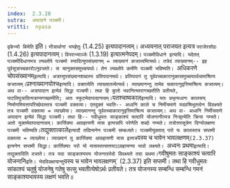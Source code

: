 ```yaml
---
index:  2.3.28
sutra:  अपादाने पञ्चमी।
vritti:  nyasa
---
```


`वृकेभ्यो बिभेति` इति। `भीत्रार्थानां भयहेतुः` (1.4.25) इत्यपादानत्वम्। अध्ययनात् पराजयत इत्यत्र `पराजेरसोढः` (1.4.26) इत्यपादानत्वम्। `विपराभ्याञ्जेः` (1.3.19) इत्यात्मनेपदम्।
`पञ्चमीविधाने इत्यादि। यदेतत् पञ्चमीविधानमत्र ल्यब्लोपे पञ्चमो स्यादित्युपसंख्यानम् = व्याख्यानं कत्र्तव्यमित्यर्थः। तत्रेदं व्याख्यानम्-- इह पूर्वसूत्राच्चकारोऽनुवत्र्तते। स चानुक्तसमुच्चयार्थः। तेन ल्यब्लोपे कर्मणि पञ्चमी भविष्यति।
`अधिकरणे चोपसंख्यानम्` इत्यादि। अत्राप्युपसंख्यानशब्दस्य प्रतिपादनमर्थः। प्रतिपादनं तु पूर्ववच्चकारानुक्तसमुच्चयार्थत्वमाश्रित्य कत्र्तव्यम्।
`प्रश्नाख्यानयोश्च` इत्यादि। वक्तव्येति व्याख्यातव्येत्यर्थः। व्याख्यानन्तु तामेव चकारानुवृत्तिमाश्रित्य कत्र्तव्यम्। अथ वा-- अत्रापादान इत्येवं सिद्धा पञ्चमी। तथा हि कुतो भवानित्य्तरागच्छतीति प्रतीयते, पाटलिपुत्रादित्यत्राप्यगच्छामीति; अतः स्फुटमेवापादानत्वम्।
`यतश्चाष्वकाल` इत्यादि। यतः प्रभृत्यध्वनः कालसय् निर्माणमियत्तापरिच्छेदस्तत्र पञ्चमी वक्तव्या। एतदुक्तं भवति-- अध्वनि काले च निर्मीयमाणे यदवश्रिभूतत्वेन विवक्ष्यते तत्र पञ्चमी वक्तव्या = व्याख्येया। व्याख्यानन्तु पूर्ववच्चाकारानुवृत्तिमाश्रित्य कत्र्तव्यम्। अथ वा- अध्वनि निर्मीयमाणे अपादान इत्येवं सिद्धा पञ्चमी। तथा हि-- गवीधुमतः साङ्काश्यं चत्वारि योजनानीत्यत्र निःसृत्येति क्रिया गम्यते। अतो युक्तमेवापादानत्वम्। कार्त्तिक्या आग्रहायणी मास इत्यत्रापि परेणेति शब्दो गम्यते। तत्रोत्तरसूत्रेण दिग्योलक्षणा पञ्चमी भविष्यति।
`तद्युक्तात्काले` इत्यादौ तदित्यनेन पञ्चमी सम्बध्यते। पञ्चमीयुक्तात् परो यः कालस्तत्र सप्तमी वक्तव्या = व्याख्येया। व्याख्यानं तु कार्त्तिक्या आग्रहायणी मास इत्यत्र `यस्य च भावेन भावलक्षणम्`(2.3.37) इत्यनेन सप्तमी सिद्धा। कार्त्तिक्याः परो यो मासस्तत्सत्तयाऽ‌ऽग्रहायण्या भावो लक्ष्यते।
`अध्वनः प्रथमा` इत्यादि। तद्युक्तादिति वत्र्तते। तत्र यदा साङ्काश्यस्य योजनादभेदो विवक्ष्यते तदा प्रथमा। `गवीषुमतः साङ्काश्यं चत्वारि योजनानि` इति। भेदविवक्षायान्तु `यस्य च भावेन भावलक्षणम्` (2.3.37) इति सप्तमी। तथा हि गवीधुमतः सांकाश्यं चतुर्षु योजनेषु गतेषु सत्सु भवतीत्येषोऽर्थः प्रतीयते। तत्र योजनस्य सम्बन्धि सम्बन्धि गमनं साङ्काश्यभावस्य लक्षणं भवति॥
